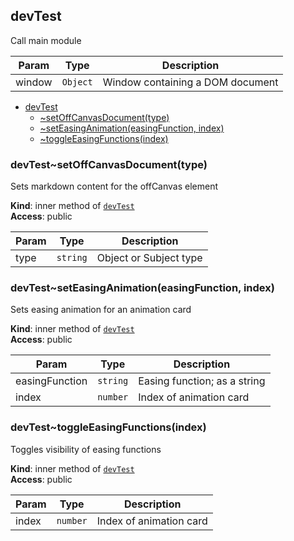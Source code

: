 <a name="module_devTest"></a>

## devTest
Call main module


| Param | Type | Description |
| --- | --- | --- |
| window | <code>Object</code> | Window containing a DOM document |


* [devTest](#module_devTest)
    * [~setOffCanvasDocument(type)](#module_devTest..setOffCanvasDocument)
    * [~setEasingAnimation(easingFunction, index)](#module_devTest..setEasingAnimation)
    * [~toggleEasingFunctions(index)](#module_devTest..toggleEasingFunctions)

<a name="module_devTest..setOffCanvasDocument"></a>

### devTest~setOffCanvasDocument(type)
Sets markdown content for the offCanvas element

**Kind**: inner method of [<code>devTest</code>](#module_devTest)  
**Access**: public  

| Param | Type | Description |
| --- | --- | --- |
| type | <code>string</code> | Object or Subject type |

<a name="module_devTest..setEasingAnimation"></a>

### devTest~setEasingAnimation(easingFunction, index)
Sets easing animation for an animation card

**Kind**: inner method of [<code>devTest</code>](#module_devTest)  
**Access**: public  

| Param | Type | Description |
| --- | --- | --- |
| easingFunction | <code>string</code> | Easing function; as a string |
| index | <code>number</code> | Index of animation card |

<a name="module_devTest..toggleEasingFunctions"></a>

### devTest~toggleEasingFunctions(index)
Toggles visibility of easing functions

**Kind**: inner method of [<code>devTest</code>](#module_devTest)  
**Access**: public  

| Param | Type | Description |
| --- | --- | --- |
| index | <code>number</code> | Index of animation card |

